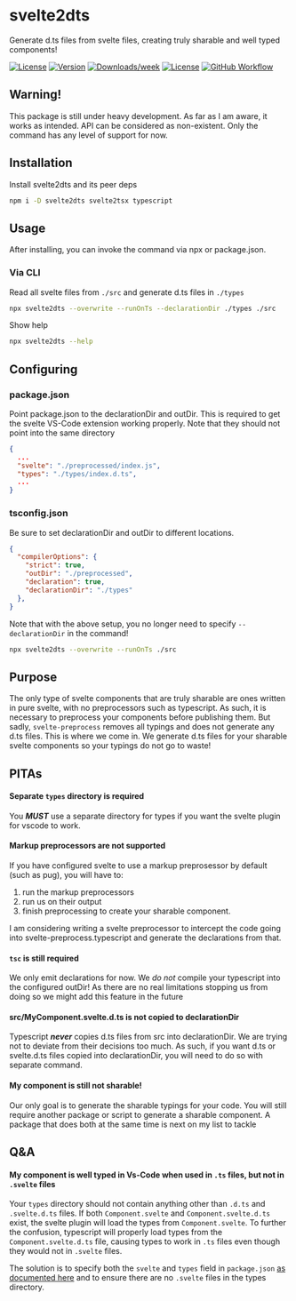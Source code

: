svelte2dts
==========

Generate d.ts files from svelte files, creating truly sharable and well typed components!

[![License](https://img.shields.io/static/v1?logo=github&label&message=svelte2dts&style=for-the-badge&logoColor=f00&color=040)](https://github.com/firefish5000/svelte2dts)
[![Version](https://img.shields.io/npm/v/svelte2dts?style=for-the-badge&logo=npm&label=npm)](https://npmjs.org/package/svelte2dts)
[![Downloads/week](https://img.shields.io/npm/dw/svelte2dts?style=for-the-badge)](https://npmjs.org/package/svelte2dts)
[![License](https://img.shields.io/npm/l/svelte2dts?style=for-the-badge)](https://github.com/firefish5000/svelte2dts/blob/master/package.json)
[![GitHub Workflow](https://img.shields.io/github/workflow/status/firefish5000/svelte2dts/CI?style=for-the-badge&logo=github&label=CI&logoColor=red)](https://github.com/firefish5000/svelte2dts)
## Warning!
This package is still under heavy development.
As far as I am aware, it works as intended.
API can be considered as non-existent.
Only the command has any level of support for now.

## Installation
Install svelte2dts and its peer deps
```sh
npm i -D svelte2dts svelte2tsx typescript
```
## Usage
After installing, you can invoke the command via npx or package.json.

### Via CLI
Read all svelte files from `./src` and generate d.ts files in `./types`
```sh
npx svelte2dts --overwrite --runOnTs --declarationDir ./types ./src
```
Show help
```sh
npx svelte2dts --help
```
## Configuring
### package.json
Point package.json to the declarationDir and outDir. This is required to get the svelte VS-Code extension working properly. Note that they should not point into the same directory
```json
{
  ...
  "svelte": "./preprocessed/index.js",
  "types": "./types/index.d.ts",
  ...
}
```
### tsconfig.json
Be sure to set declarationDir and outDir to different locations.
```json
{
  "compilerOptions": {
    "strict": true,
    "outDir": "./preprocessed",
    "declaration": true,
    "declarationDir": "./types"
  },
}
```

Note that with the above setup, you no longer need to specify `--declarationDir` in the command!
```sh
npx svelte2dts --overwrite --runOnTs ./src
```

## Purpose
The only type of svelte components that are truly sharable are
ones written in pure svelte, with no preprocessors such as typescript.
As such, it is necessary to preprocess your components before publishing them. But sadly, `svelte-preprocess` removes all typings and does not generate any d.ts files. This is where we come in. We generate d.ts files for your sharable svelte components so your typings do not go to waste!

## PITAs
#### Separate `types` directory is required
You ***MUST*** use a separate directory for types
if you want the svelte plugin for vscode to work.

#### Markup preprocessors are not supported
If you have configured svelte to use a markup preprosessor by default (such as pug), you will
have to:

1) run the markup preprocessors
2) run us on their output
3) finish preprocessing to create your sharable component.

I am considering writing a svelte preprocessor
to intercept the code going into svelte-preprocess.typescript
and generate the declarations from that.

#### `tsc` is still required
We only emit declarations for now.
We *do not* compile your typescript into the configured outDir!
As there are no real limitations stopping us from doing so
we might add this feature in the future

#### src/MyComponent.svelte.d.ts is not copied to declarationDir
Typescript ***never*** copies d.ts files from src into declarationDir.
We are trying not to deviate from their decisions too much.
As such, if you want d.ts or svelte.d.ts files copied into declarationDir,
you will need to do so with separate command.

#### My component is still not sharable!
Our only goal is to generate the sharable typings for your code.
You will still require another package or script to generate a
sharable component.
A package that does both at the same time is next on my list to tackle

## Q&A
#### My component is well typed in Vs-Code when used in `.ts` files, but not in `.svelte` files
Your `types` directory should not contain anything other than `.d.ts` and `.svelte.d.ts` files. If both `Component.svelte` and `Component.svelte.d.ts` exist, the svelte plugin will load the types from `Component.svelte`. To further the confusion, typescript will properly load types from the `Component.svelte.d.ts` file, causing types to work in `.ts` files even though they would not in `.svelte` files.

The solution is to specify both
the `svelte` and `types` field in `package.json` [as documented here](#packagejson) and to ensure there are no `.svelte` files in the types directory.
